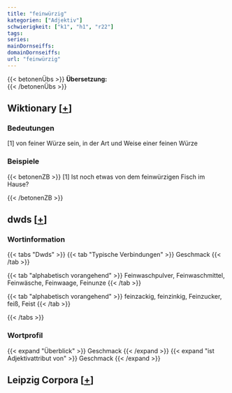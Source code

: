 ```yaml
---
title: "feinwürzig"
kategorien: ["Adjektiv"]
schwierigkeit: ["k1", "h1", "r22"]
tags:
series:
mainDornseiffs:
domainDornseiffs:
url: "feinwürzig"
---
```


{{< betonenÜbs >}}
**Übersetzung:**  
{{< /betonenÜbs >}}

## Wiktionary [[+](https://de.wiktionary.org/wiki/feinwürzig)]

### Bedeutungen
[1] von feiner Würze sein, in der Art und Weise einer feinen Würze  

### Beispiele
{{< betonenZB >}}
[1] Ist noch etwas von dem feinwürzigen Fisch im Hause?  

{{< /betonenZB >}}


## dwds [[+](https://www.dwds.de/wb/feinwürzig)]

### Wortinformation
{{< tabs "Dwds" >}}
{{< tab "Typische Verbindungen" >}}
Geschmack
{{< /tab >}}

{{< tab "alphabetisch vorangehend" >}}
Feinwaschpulver, Feinwaschmittel, Feinwäsche, Feinwaage, Feinunze
{{< /tab >}}

{{< tab "alphabetisch vorangehend" >}}
feinzackig, feinzinkig, Feinzucker, feiß, Feist
{{< /tab >}}

{{< /tabs >}}

### Wortprofil
{{< expand "Überblick" >}} Geschmack {{< /expand >}}
{{< expand "ist Adjektivattribut von" >}} Geschmack {{< /expand >}}

## Leipzig Corpora [[+](https://corpora.uni-leipzig.de/en/res?word=feinwürzig&corpusId=deu_newscrawl-public_2018)]

